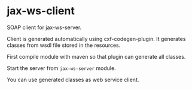 # jax-ws-client

SOAP client for jax-ws-server.

Client is generated automatically using cxf-codegen-plugin. It generates classes from wsdl file stored in the resources.

First compile module with maven so that plugin can generate all classes.

Start the server from `jax-ws-server` module.

You can use generated classes as web service client.
